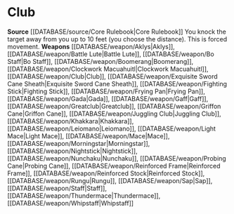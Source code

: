 ﻿---
id: '5'
name: Club
rarity: Common
rus_type_level: null
source: '[[DATABASE/source/Core Rulebook|Core Rulebook]]'
trait: null
type: Weapon Critical Specialization

---
# Club

**Source** [[DATABASE/source/Core Rulebook|Core Rulebook]] 
You knock the target away from you up to 10 feet (you choose the distance). This is forced movement.
**Weapons** [[DATABASE/weapon/Aklys|Aklys]], [[DATABASE/weapon/Battle Lute|Battle Lute]], [[DATABASE/weapon/Bo Staff|Bo Staff]], [[DATABASE/weapon/Boomerang|Boomerang]], [[DATABASE/weapon/Clockwork Macuahuitl|Clockwork Macuahuitl]], [[DATABASE/weapon/Club|Club]], [[DATABASE/weapon/Exquisite Sword Cane Sheath|Exquisite Sword Cane Sheath]], [[DATABASE/weapon/Fighting Stick|Fighting Stick]], [[DATABASE/weapon/Frying Pan|Frying Pan]], [[DATABASE/weapon/Gada|Gada]], [[DATABASE/weapon/Gaff|Gaff]], [[DATABASE/weapon/Greatclub|Greatclub]], [[DATABASE/weapon/Griffon Cane|Griffon Cane]], [[DATABASE/weapon/Juggling Club|Juggling Club]], [[DATABASE/weapon/Khakkara|Khakkara]], [[DATABASE/weapon/Leiomano|Leiomano]], [[DATABASE/weapon/Light Mace|Light Mace]], [[DATABASE/weapon/Mace|Mace]], [[DATABASE/weapon/Morningstar|Morningstar]], [[DATABASE/weapon/Nightstick|Nightstick]], [[DATABASE/weapon/Nunchaku|Nunchaku]], [[DATABASE/weapon/Probing Cane|Probing Cane]], [[DATABASE/weapon/Reinforced Frame|Reinforced Frame]], [[DATABASE/weapon/Reinforced Stock|Reinforced Stock]], [[DATABASE/weapon/Rungu|Rungu]], [[DATABASE/weapon/Sap|Sap]], [[DATABASE/weapon/Staff|Staff]], [[DATABASE/weapon/Thundermace|Thundermace]], [[DATABASE/weapon/Whipstaff|Whipstaff]]